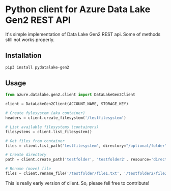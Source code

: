 # Python client for Azure Data Lake Gen2 REST API

It's simple implementation of Data Lake Gen2 REST api. Some of methods still not works properly.

## Installation

```bash
pip3 install pydatalake-gen2
```

## Usage

```python
from azure.datalake.gen2.client import DataLakeGen2Client

client = DataLakeGen2Client(ACCOUNT_NAME, STORAGE_KEY)

# Create fylesystem (aka container)
headers = client.create_filesystem('/testfilesystem')

# List available filesystems (containers)
filesystems = client.list_filesystem()

# Get files from container
files = client.list_path('testfilesystem', directory="/optional/folder")

# Create directory
path = client.create_path('testfolder', 'testfolder2', resource='directory')

# Rename (move) file
files = client.rename_file('/testfolder/file1.txt', '/testfolder2/file2.txt')
```

This is really early version of client. So, please fell free to contribute!